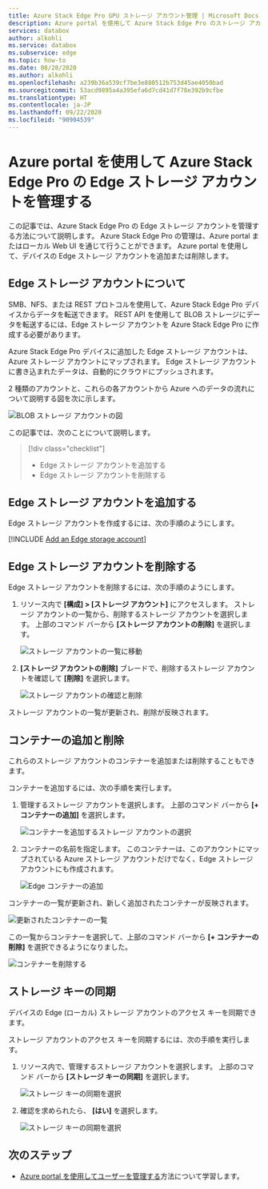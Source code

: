 ```yaml
---
title: Azure Stack Edge Pro GPU ストレージ アカウント管理 | Microsoft Docs
description: Azure portal を使用して Azure Stack Edge Pro のストレージ アカウントを管理する方法について説明します。
services: databox
author: alkohli
ms.service: databox
ms.subservice: edge
ms.topic: how-to
ms.date: 08/28/2020
ms.author: alkohli
ms.openlocfilehash: a239b36a539cf7be3e880512b753d45ae4050bad
ms.sourcegitcommit: 53acd9895a4a395efa6d7cd41d7f78e392b9cfbe
ms.translationtype: HT
ms.contentlocale: ja-JP
ms.lasthandoff: 09/22/2020
ms.locfileid: "90904539"
---
```

# <a name="use-the-azure-portal-to-manage-edge-storage-accounts-on-your-azure-stack-edge-pro"></a>Azure portal を使用して Azure Stack Edge Pro の Edge ストレージ アカウントを管理する

<!--[!INCLUDE [applies-to-skus](../../includes/azure-stack-edge-applies-to-all-sku.md)]-->

この記事では、Azure Stack Edge Pro の Edge ストレージ アカウントを管理する方法について説明します。 Azure Stack Edge Pro の管理は、Azure portal またはローカル Web UI を通じて行うことができます。 Azure portal を使用して、デバイスの Edge ストレージ アカウントを追加または削除します。

## <a name="about-edge-storage-accounts"></a>Edge ストレージ アカウントについて

SMB、NFS、または REST プロトコルを使用して、Azure Stack Edge Pro デバイスからデータを転送できます。 REST API を使用して BLOB ストレージにデータを転送するには、Edge ストレージ アカウントを Azure Stack Edge Pro に作成する必要があります。 

Azure Stack Edge Pro デバイスに追加した Edge ストレージ アカウントは、Azure ストレージ アカウントにマップされます。 Edge ストレージ アカウントに書き込まれたデータは、自動的にクラウドにプッシュされます。

2 種類のアカウントと、これらの各アカウントから Azure へのデータの流れについて説明する図を次に示します。

![BLOB ストレージ アカウントの図](media/azure-stack-edge-j-series-manage-storage-accounts/ase-blob-storage.svg)

この記事では、次のことについて説明します。

> [!div class="checklist"]
> * Edge ストレージ アカウントを追加する
> * Edge ストレージ アカウントを削除する


## <a name="add-an-edge-storage-account"></a>Edge ストレージ アカウントを追加する

Edge ストレージ アカウントを作成するには、次の手順のようにします。

[!INCLUDE [Add an Edge storage account](../../includes/azure-stack-edge-gateway-add-storage-account.md)]

## <a name="delete-an-edge-storage-account"></a>Edge ストレージ アカウントを削除する

Edge ストレージ アカウントを削除するには、次の手順のようにします。

1. リソース内で **[構成] > [ストレージ アカウント]** にアクセスします。 ストレージ アカウントの一覧から、削除するストレージ アカウントを選択します。 上部のコマンド バーから **[ストレージ アカウントの削除]** を選択します。

    ![ストレージ アカウントの一覧に移動](media/azure-stack-edge-j-series-manage-storage-accounts/delete-edge-storage-account-1.png)

2. **[ストレージ アカウントの削除]** ブレードで、削除するストレージ アカウントを確認して **[削除]** を選択します。

    ![ストレージ アカウントの確認と削除](media/azure-stack-edge-j-series-manage-storage-accounts/delete-edge-storage-account-2.png)

ストレージ アカウントの一覧が更新され、削除が反映されます。


## <a name="add-delete-a-container"></a>コンテナーの追加と削除

これらのストレージ アカウントのコンテナーを追加または削除することもできます。

コンテナーを追加するには、次の手順を実行します。

1. 管理するストレージ アカウントを選択します。 上部のコマンド バーから **[+ コンテナーの追加]** を選択します。

    ![コンテナーを追加するストレージ アカウントの選択](media/azure-stack-edge-j-series-manage-storage-accounts/add-container-1.png)

2. コンテナーの名前を指定します。 このコンテナーは、このアカウントにマップされている Azure ストレージ アカウントだけでなく、Edge ストレージ アカウントにも作成されます。 

    ![Edge コンテナーの追加](media/azure-stack-edge-j-series-manage-storage-accounts/add-container-2.png)

コンテナーの一覧が更新され、新しく追加されたコンテナーが反映されます。

![更新されたコンテナーの一覧](media/azure-stack-edge-j-series-manage-storage-accounts/add-container-4.png)

この一覧からコンテナーを選択して、上部のコマンド バーから **[+ コンテナーの削除]** を選択できるようになりました。 

![コンテナーを削除する](media/azure-stack-edge-j-series-manage-storage-accounts/add-container-3.png)

## <a name="sync-storage-keys"></a>ストレージ キーの同期

デバイスの Edge (ローカル) ストレージ アカウントのアクセス キーを同期できます。 

ストレージ アカウントのアクセス キーを同期するには、次の手順を実行します。

1. リソース内で、管理するストレージ アカウントを選択します。 上部のコマンド バーから **[ストレージ キーの同期]** を選択します。

    ![ストレージ キーの同期を選択](media/azure-stack-edge-j-series-manage-storage-accounts/sync-storage-key-1.png)

2. 確認を求められたら、 **[はい]** を選択します。

    ![ストレージ キーの同期を選択](media/azure-stack-edge-j-series-manage-storage-accounts/sync-storage-key-2.png)

## <a name="next-steps"></a>次のステップ

- [Azure portal を使用してユーザーを管理する](azure-stack-edge-j-series-manage-users.md)方法について学習します。
